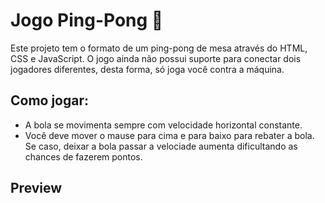 # Jogo Ping-Pong 🏓
Este projeto tem o formato de um ping-pong de mesa através do HTML, CSS e JavaScript. O jogo ainda não possui suporte para conectar dois jogadores diferentes, desta forma, só joga você contra a máquina. 

## Como jogar:
* A bola se movimenta sempre com velocidade horizontal constante.
* Você deve mover o mause para cima e para baixo para rebater a bola. Se caso, deixar a bola passar a velociade aumenta dificultando as chances de fazerem pontos.

## Preview 
![]()

